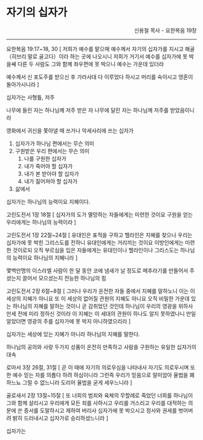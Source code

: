 # 자기의 십자가
<p align="right">신용철 목사 - 요한복음 19장</p>

----

요한복음 19:17~18, 30 \[
   저희가 예수를 맡으매 예수께서 자기의 십자가를 지시고 해골（히브리 말로 골고다）이라 하는 곳에 나오시니
   저희가 거기서 예수를 십자가에 못 박을쌔 다른 두 사람도 그와 함께 좌우편에 못 박으니 예수는 가운데 있더라
    
   예수께서 신 포도주를 받으신 후 가라사대 다 이루었다 하시고 머리를 숙이시고 영혼이 돌아가시니라
\]

십자가는 사형틀, 저주

나무에 들린 자는 하나님께 저주 받은 자
나무에 달린 자는 하나님께 저주를 받았음이니라

영화에서 귀신을 쫓아낼 때 쓰거나 악세사리에 쓰는 십자가

1. 십자가가 하나님 편에서는 무슨 의미
2. 구원받은 우리 편에서는 무슨 의미
    1. 나를 구원한 십자가
    2. 내가 죽어야 할 십자가
    3. 내가 본 받아야 할 십자가
    4. 내가 짊어져야 할 십자가
3. 삶에서 



십자가는 하나님의 능력이요 지혜이다.

고린도전서 1장 18절 \[
   십자가의 도가 멸망하는 자들에게는 미련한 것이요 구원을 얻는 우리에게는 하나님의 능력이라
\]

고린도전서 1장 22절~24절 \[
   유대인은 표적을 구하고 헬라인은 지혜를 찾으나
   우리는 십자가에 못 박힌 그리스도를 전하니 유대인에게는 거리끼는 것이요 이방인에게는 미련한 것이로되
   오직 부르심을 입은 자들에게는 유대인이나 헬라인이나 그리스도는 하나님의 능력이요 하나님의 지혜니라
\]

몇백만명의 이스라엘 사람이 한 달 동안 코에 냄새가 날 정도로 메추라기를 만들어서 주셨는지 끌어서 모으셨는지 전능한 하나님의 힘

고린도전서 2장 6절~8절 \[
   그러나 우리가 온전한 자들 중에서 지혜를 말하노니 이는 이 세상의 지혜가 아니요 또 이 세상의 없어질 관원의 지혜도 아니요
   오직 비밀한 가운데 있는 하나님의 지혜를 말하는 것이니 곧 감취었던 것인데 하나님이 우리의 영광을 위하사 만세 전에 미리 정하신 것이라
   이 지혜는 이 세대의 관원이 하나도 알지 못하였나니 만일 알았더면 영광의 주를 십자가에 못 박지 아니하였으리라
\]

십자가는 세상에 있는 지혜가 아니라 하나님의 지혜를 말한다.

하나님의 공의와 사랑 두가지 성품이 온전히 만족하고 사람을 구원하는 유일한 십자가의 대속

로마서 3장 26절, 31절 \[
   곧 이 때에 자기의 의로우심을 나타내사 자기도 의로우시며 또한 예수 믿는 자를 의롭다 하려 하심이니라
   그런즉 우리가 믿음으로 말미암아 율법을 폐하느뇨 그럴 수 없느니라 도리어 율법을 굳게 세우느니라
\]

골로새서 2장 13절~15절 \[
   또 너희의 범죄와 육체의 무할례로 죽었던 너희를 하나님이 그와 함께 살리시고 우리에게 모든 죄를 사하시고
   우리를 거스리고 우리를 대적하는 의문에 쓴 증서를 도말하시고 제하여 버리사 십자가에 못 박으시고
   정사와 권세를 벗어버려 밝히 드러내시고 십자가로 승리하셨느니라
\]

십자가는 